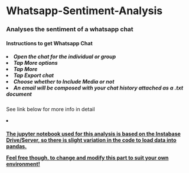 # Whatsapp-Sentiment-Analysis
<h3> Analyses the sentiment of a whatsapp chat</h3>

<h4>Instructions to get Whatsapp Chat</h4> 
<h5>
<li>Open the chat for the individual or group</li>
<li>Tap More options</li>
<li>Tap More</li>
<li>Tap Export chat</li>
<li>Choose whether to Include Media or not</li>
<li>An email will be composed with your chat history attached as a .txt document</li>
</h5>

<p>See link below for more info in detail
<li><a href="https://faq.whatsapp.com/en/android/23756533/" https://faq.whatsapp.com/en/android/23756533/></li>
</p>
<h4> The jupyter notebook used for this analysis is based on the Instabase Drive/Server, so there is slight variation in the code to load data into pandas.
<p>Feel free though, to change and modify this part to suit your own environment!</p></h4>
